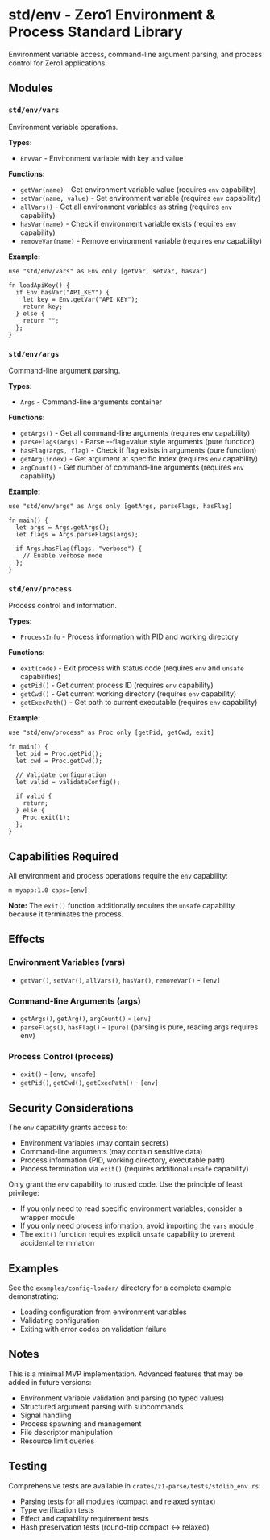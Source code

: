 # std/env - Zero1 Environment & Process Standard Library

Environment variable access, command-line argument parsing, and process control for Zero1 applications.

## Modules

### `std/env/vars`

Environment variable operations.

**Types:**
- `EnvVar` - Environment variable with key and value

**Functions:**
- `getVar(name)` - Get environment variable value (requires `env` capability)
- `setVar(name, value)` - Set environment variable (requires `env` capability)
- `allVars()` - Get all environment variables as string (requires `env` capability)
- `hasVar(name)` - Check if environment variable exists (requires `env` capability)
- `removeVar(name)` - Remove environment variable (requires `env` capability)

**Example:**
```z1r
use "std/env/vars" as Env only [getVar, setVar, hasVar]

fn loadApiKey() {
  if Env.hasVar("API_KEY") {
    let key = Env.getVar("API_KEY");
    return key;
  } else {
    return "";
  };
}
```

### `std/env/args`

Command-line argument parsing.

**Types:**
- `Args` - Command-line arguments container

**Functions:**
- `getArgs()` - Get all command-line arguments (requires `env` capability)
- `parseFlags(args)` - Parse --flag=value style arguments (pure function)
- `hasFlag(args, flag)` - Check if flag exists in arguments (pure function)
- `getArg(index)` - Get argument at specific index (requires `env` capability)
- `argCount()` - Get number of command-line arguments (requires `env` capability)

**Example:**
```z1r
use "std/env/args" as Args only [getArgs, parseFlags, hasFlag]

fn main() {
  let args = Args.getArgs();
  let flags = Args.parseFlags(args);

  if Args.hasFlag(flags, "verbose") {
    // Enable verbose mode
  };
}
```

### `std/env/process`

Process control and information.

**Types:**
- `ProcessInfo` - Process information with PID and working directory

**Functions:**
- `exit(code)` - Exit process with status code (requires `env` and `unsafe` capabilities)
- `getPid()` - Get current process ID (requires `env` capability)
- `getCwd()` - Get current working directory (requires `env` capability)
- `getExecPath()` - Get path to current executable (requires `env` capability)

**Example:**
```z1r
use "std/env/process" as Proc only [getPid, getCwd, exit]

fn main() {
  let pid = Proc.getPid();
  let cwd = Proc.getCwd();

  // Validate configuration
  let valid = validateConfig();

  if valid {
    return;
  } else {
    Proc.exit(1);
  };
}
```

## Capabilities Required

All environment and process operations require the `env` capability:
```z1c
m myapp:1.0 caps=[env]
```

**Note:** The `exit()` function additionally requires the `unsafe` capability because it terminates the process.

## Effects

### Environment Variables (vars)
- `getVar()`, `setVar()`, `allVars()`, `hasVar()`, `removeVar()` - `[env]`

### Command-line Arguments (args)
- `getArgs()`, `getArg()`, `argCount()` - `[env]`
- `parseFlags()`, `hasFlag()` - `[pure]` (parsing is pure, reading args requires env)

### Process Control (process)
- `exit()` - `[env, unsafe]`
- `getPid()`, `getCwd()`, `getExecPath()` - `[env]`

## Security Considerations

The `env` capability grants access to:
- Environment variables (may contain secrets)
- Command-line arguments (may contain sensitive data)
- Process information (PID, working directory, executable path)
- Process termination via `exit()` (requires additional `unsafe` capability)

Only grant the `env` capability to trusted code. Use the principle of least privilege:
- If you only need to read specific environment variables, consider a wrapper module
- If you only need process information, avoid importing the `vars` module
- The `exit()` function requires explicit `unsafe` capability to prevent accidental termination

## Examples

See the `examples/config-loader/` directory for a complete example demonstrating:
- Loading configuration from environment variables
- Validating configuration
- Exiting with error codes on validation failure

## Notes

This is a minimal MVP implementation. Advanced features that may be added in future versions:
- Environment variable validation and parsing (to typed values)
- Structured argument parsing with subcommands
- Signal handling
- Process spawning and management
- File descriptor manipulation
- Resource limit queries

## Testing

Comprehensive tests are available in `crates/z1-parse/tests/stdlib_env.rs`:
- Parsing tests for all modules (compact and relaxed syntax)
- Type verification tests
- Effect and capability requirement tests
- Hash preservation tests (round-trip compact ↔ relaxed)
